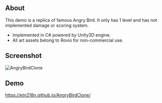 ## About
This demo is a replica of famous Angry Bird. It only has 1 level and has not implemented damage or scoring system.
* Implemented in C# powered by Unity3D engine.
* All art assets belong to Rovio for non-commercial use.

## Screenshot
![AngryBirdClone](https://user-images.githubusercontent.com/45911945/57299895-59041080-70de-11e9-8461-80b1e0b2bfdb.png)

## Demo
https://etn218n.github.io/AngryBirdClone/
